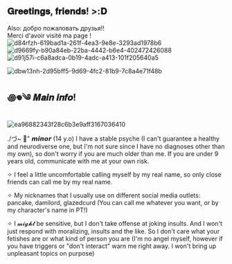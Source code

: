 ## 𝐆𝐫𝐞𝐞𝐭𝐢𝐧𝐠𝐬, 𝐟𝐫𝐢𝐞𝐧𝐝𝐬! >:𝐃
Also: добро пожаловать друзья!!  
Merci d'avoir visité ma page !
![d84rfzh-619bad1a-261f-4ea3-9e8e-3293ad1978b6](https://github.com/user-attachments/assets/0ad2185d-b491-4cfa-b760-a426160470ca) ![d9669fy-b90a84eb-22ba-4442-b6e4-402472426088](https://github.com/user-attachments/assets/cf39c791-e510-4748-8224-9cbe686b6d15) ![d91j57i-c6a8adca-0b19-4adc-a413-101f205640a5](https://github.com/user-attachments/assets/eb150ace-bfa6-4a5c-b77f-febea60da3a8)

![dbw13nh-2d95bff5-9d69-4fc2-81b9-7c8a4e71f48b](https://github.com/user-attachments/assets/8da771c1-d652-4bae-ac77-e58917131804) 

## ꩜𖦹༄ 𝑴𝒂𝒊𝒏 𝒊𝒏𝒇𝒐!
![ea96882343f28c6b3e9aff3167036410](https://github.com/user-attachments/assets/1535f218-2606-42e6-beb7-0919038a3a7f)


./づ~ 🍓" 𝙢𝙞𝙣𝙤𝙧 (14 y.o) I have a stable psyche (I can't guarantee a healthy and neurodiverse one, but I'm not sure since I have no diagnoses other than my own), so don't worry if you are much older than me. If you are under 9 years old, communicate with me at your own risk.  

✧ I feel a little uncomfortable calling myself by my real name, so only close friends can call me by my real name.  

✧ My nicknames that I usually use on different social media outlets: pancake, damilord, glazedcurd (You can call me whatever you want, or by my character's name in PT!)

✧ I 𝓶𝓲𝓰𝓱𝓽 be sensitive, but I don't take offense at joking insults. And I won't just respond with moralizing, insults and the like. So I don't care what your fetishes are or what kind of person you are (I'm no angel myself, however if you have triggers or "don't interact" warn me right away. I won't bring up unpleasant topics on purpose)
